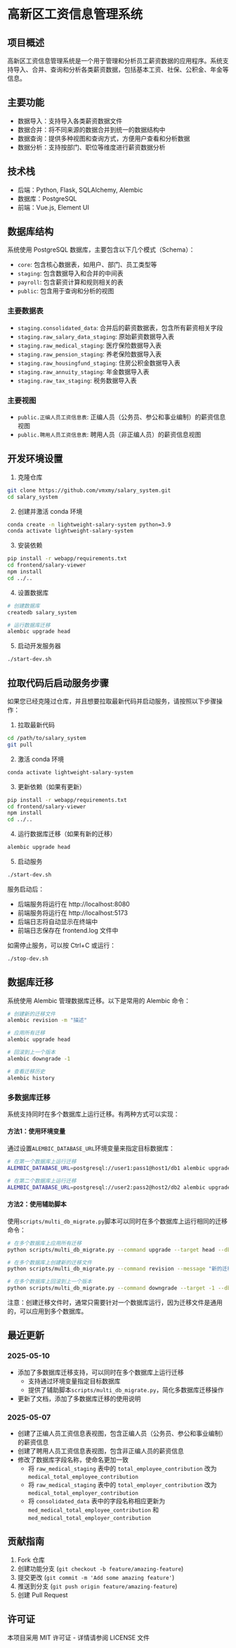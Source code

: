 # 高新区工资信息管理系统

## 项目概述

高新区工资信息管理系统是一个用于管理和分析员工薪资数据的应用程序。系统支持导入、合并、查询和分析各类薪资数据，包括基本工资、社保、公积金、年金等信息。

## 主要功能

- 数据导入：支持导入各类薪资数据文件
- 数据合并：将不同来源的数据合并到统一的数据结构中
- 数据查询：提供多种视图和查询方式，方便用户查看和分析数据
- 数据分析：支持按部门、职位等维度进行薪资数据分析

## 技术栈

- 后端：Python, Flask, SQLAlchemy, Alembic
- 数据库：PostgreSQL
- 前端：Vue.js, Element UI

## 数据库结构

系统使用 PostgreSQL 数据库，主要包含以下几个模式（Schema）：

- `core`: 包含核心数据表，如用户、部门、员工类型等
- `staging`: 包含数据导入和合并的中间表
- `payroll`: 包含薪资计算和规则相关的表
- `public`: 包含用于查询和分析的视图

### 主要数据表

- `staging.consolidated_data`: 合并后的薪资数据表，包含所有薪资相关字段
- `staging.raw_salary_data_staging`: 原始薪资数据导入表
- `staging.raw_medical_staging`: 医疗保险数据导入表
- `staging.raw_pension_staging`: 养老保险数据导入表
- `staging.raw_housingfund_staging`: 住房公积金数据导入表
- `staging.raw_annuity_staging`: 年金数据导入表
- `staging.raw_tax_staging`: 税务数据导入表

### 主要视图

- `public.正编人员工资信息表`: 正编人员（公务员、参公和事业编制）的薪资信息视图
- `public.聘用人员工资信息表`: 聘用人员（非正编人员）的薪资信息视图

## 开发环境设置

1. 克隆仓库
```bash
git clone https://github.com/vmxmy/salary_system.git
cd salary_system
```

2. 创建并激活 conda 环境
```bash
conda create -n lightweight-salary-system python=3.9
conda activate lightweight-salary-system
```

3. 安装依赖
```bash
pip install -r webapp/requirements.txt
cd frontend/salary-viewer
npm install
cd ../..
```

4. 设置数据库
```bash
# 创建数据库
createdb salary_system

# 运行数据库迁移
alembic upgrade head
```

5. 启动开发服务器
```bash
./start-dev.sh
```

## 拉取代码后启动服务步骤

如果您已经克隆过仓库，并且想要拉取最新代码并启动服务，请按照以下步骤操作：

1. 拉取最新代码
```bash
cd /path/to/salary_system
git pull
```

2. 激活 conda 环境
```bash
conda activate lightweight-salary-system
```

3. 更新依赖（如果有更新）
```bash
pip install -r webapp/requirements.txt
cd frontend/salary-viewer
npm install
cd ../..
```

4. 运行数据库迁移（如果有新的迁移）
```bash
alembic upgrade head
```

5. 启动服务
```bash
./start-dev.sh
```

服务启动后：
- 后端服务将运行在 http://localhost:8080
- 前端服务将运行在 http://localhost:5173
- 后端日志将自动显示在终端中
- 前端日志保存在 frontend.log 文件中

如需停止服务，可以按 Ctrl+C 或运行：
```bash
./stop-dev.sh
```

## 数据库迁移

系统使用 Alembic 管理数据库迁移。以下是常用的 Alembic 命令：

```bash
# 创建新的迁移文件
alembic revision -m "描述"

# 应用所有迁移
alembic upgrade head

# 回滚到上一个版本
alembic downgrade -1

# 查看迁移历史
alembic history
```

### 多数据库迁移

系统支持同时在多个数据库上运行迁移。有两种方式可以实现：

#### 方法1：使用环境变量

通过设置`ALEMBIC_DATABASE_URL`环境变量来指定目标数据库：

```bash
# 在第一个数据库上运行迁移
ALEMBIC_DATABASE_URL=postgresql://user1:pass1@host1/db1 alembic upgrade head

# 在第二个数据库上运行迁移
ALEMBIC_DATABASE_URL=postgresql://user2:pass2@host2/db2 alembic upgrade head
```

#### 方法2：使用辅助脚本

使用`scripts/multi_db_migrate.py`脚本可以同时在多个数据库上运行相同的迁移命令：

```bash
# 在多个数据库上应用所有迁移
python scripts/multi_db_migrate.py --command upgrade --target head --db-urls "postgresql://user1:pass1@host1/db1" "postgresql://user2:pass2@host2/db2"

# 在多个数据库上创建新的迁移文件
python scripts/multi_db_migrate.py --command revision --message "新的迁移" --autogenerate --db-urls "postgresql://user1:pass1@host1/db1"

# 在多个数据库上回滚到上一个版本
python scripts/multi_db_migrate.py --command downgrade --target -1 --db-urls "postgresql://user1:pass1@host1/db1" "postgresql://user2:pass2@host2/db2"
```

注意：创建迁移文件时，通常只需要针对一个数据库运行，因为迁移文件是通用的，可以应用到多个数据库。

## 最近更新

### 2025-05-10

- 添加了多数据库迁移支持，可以同时在多个数据库上运行迁移
  - 支持通过环境变量指定目标数据库
  - 提供了辅助脚本`scripts/multi_db_migrate.py`，简化多数据库迁移操作
- 更新了文档，添加了多数据库迁移的使用说明

### 2025-05-07

- 创建了正编人员工资信息表视图，包含正编人员（公务员、参公和事业编制）的薪资信息
- 创建了聘用人员工资信息表视图，包含非正编人员的薪资信息
- 修改了数据库字段名称，使命名更加一致
  - 将 `raw_medical_staging` 表中的 `total_employee_contribution` 改为 `medical_total_employee_contribution`
  - 将 `raw_medical_staging` 表中的 `total_employer_contribution` 改为 `medical_total_employer_contribution`
  - 将 `consolidated_data` 表中的字段名称相应更新为 `med_medical_total_employee_contribution` 和 `med_medical_total_employer_contribution`

## 贡献指南

1. Fork 仓库
2. 创建功能分支 (`git checkout -b feature/amazing-feature`)
3. 提交更改 (`git commit -m 'Add some amazing feature'`)
4. 推送到分支 (`git push origin feature/amazing-feature`)
5. 创建 Pull Request

## 许可证

本项目采用 MIT 许可证 - 详情请参阅 LICENSE 文件
